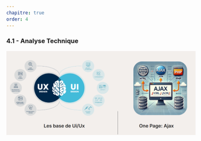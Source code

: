 ```yaml
---
chapitre: true
order: 4
---
```


### 4.1 - Analyse Technique
<img src="assets/Analyse.png" alt="drawing" width="500"/>
